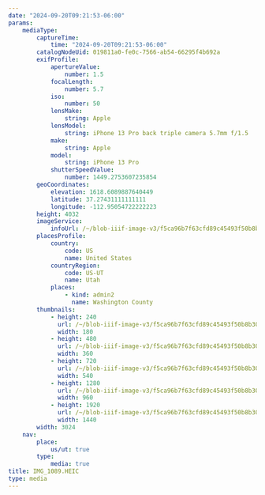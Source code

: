 ```yaml
---
date: "2024-09-20T09:21:53-06:00"
params:
    mediaType:
        captureTime:
            time: "2024-09-20T09:21:53-06:00"
        catalogNodeUid: 019811a0-fe0c-7566-ab54-66295f4b692a
        exifProfile:
            apertureValue:
                number: 1.5
            focalLength:
                number: 5.7
            iso:
                number: 50
            lensMake:
                string: Apple
            lensModel:
                string: iPhone 13 Pro back triple camera 5.7mm f/1.5
            make:
                string: Apple
            model:
                string: iPhone 13 Pro
            shutterSpeedValue:
                number: 1449.2753607235854
        geoCoordinates:
            elevation: 1618.6089887640449
            latitude: 37.27431111111111
            longitude: -112.95054722222223
        height: 4032
        imageService:
            infoUrl: /~/blob-iiif-image-v3/f5ca96b7f63cfd89c45493f50b8b30f662bf498ab95360737a22caa071814002/info.json
        placesProfile:
            country:
                code: US
                name: United States
            countryRegion:
                code: US-UT
                name: Utah
            places:
                - kind: admin2
                  name: Washington County
        thumbnails:
            - height: 240
              url: /~/blob-iiif-image-v3/f5ca96b7f63cfd89c45493f50b8b30f662bf498ab95360737a22caa071814002/full/180%2C240/0/default.jpg
              width: 180
            - height: 480
              url: /~/blob-iiif-image-v3/f5ca96b7f63cfd89c45493f50b8b30f662bf498ab95360737a22caa071814002/full/360%2C480/0/default.jpg
              width: 360
            - height: 720
              url: /~/blob-iiif-image-v3/f5ca96b7f63cfd89c45493f50b8b30f662bf498ab95360737a22caa071814002/full/540%2C720/0/default.jpg
              width: 540
            - height: 1280
              url: /~/blob-iiif-image-v3/f5ca96b7f63cfd89c45493f50b8b30f662bf498ab95360737a22caa071814002/full/960%2C1280/0/default.jpg
              width: 960
            - height: 1920
              url: /~/blob-iiif-image-v3/f5ca96b7f63cfd89c45493f50b8b30f662bf498ab95360737a22caa071814002/full/1440%2C1920/0/default.jpg
              width: 1440
        width: 3024
    nav:
        place:
            us/ut: true
        type:
            media: true
title: IMG_1089.HEIC
type: media
---
```

